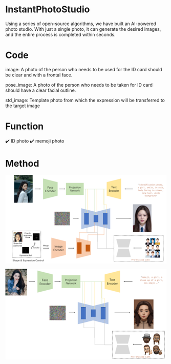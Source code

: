 # InstantPhotoStudio
Using a series of open-source algorithms, we have built an AI-powered photo studio. With just a single photo, it can generate the desired images, and the entire process is completed within seconds.

# Code

image: A photo of the person who needs to be used for the ID card should be clear and with a frontal face.

pose_image: A photo of the person who needs to be taken for ID card should have a clear facial outline.

std_image: Template photo from which the expression will be transferred to the target image

# Function

:heavy_check_mark: ID photo
:heavy_check_mark: memoji photo

# Method

![Method](imgs/identification_method.png)

![Method](imgs/memoji_method.png)
